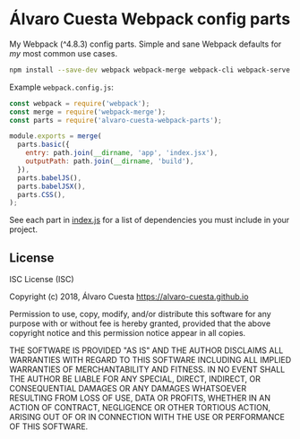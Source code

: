 # Álvaro Cuesta Webpack config parts

My Webpack (^4.8.3) config parts. Simple and sane Webpack defaults for _my_
most common use cases.

```sh
npm install --save-dev webpack webpack-merge webpack-cli webpack-serve git+https://github.com/alvaro-cuesta/webpack-parts#semver:^0.1.1
```

Example `webpack.config.js`:

```javascript
const webpack = require('webpack');
const merge = require('webpack-merge');
const parts = require('alvaro-cuesta-webpack-parts');

module.exports = merge(
  parts.basic({
    entry: path.join(__dirname, 'app', 'index.jsx'),
    outputPath: path.join(__dirname, 'build'),
  }),
  parts.babelJS(),
  parts.babelJSX(),
  parts.CSS(),
);
```

See each part in [index.js](index.js) for a list of dependencies you must
include in your project.

## License

ISC License (ISC)

Copyright (c) 2018, Álvaro Cuesta <https://alvaro-cuesta.github.io>

Permission to use, copy, modify, and/or distribute this software for any purpose with or without fee is hereby granted, provided that the above copyright notice and this permission notice appear in all copies.

THE SOFTWARE IS PROVIDED "AS IS" AND THE AUTHOR DISCLAIMS ALL WARRANTIES WITH REGARD TO THIS SOFTWARE INCLUDING ALL IMPLIED WARRANTIES OF MERCHANTABILITY AND FITNESS. IN NO EVENT SHALL THE AUTHOR BE LIABLE FOR ANY SPECIAL, DIRECT, INDIRECT, OR CONSEQUENTIAL DAMAGES OR ANY DAMAGES WHATSOEVER RESULTING FROM LOSS OF USE, DATA OR PROFITS, WHETHER IN AN ACTION OF CONTRACT, NEGLIGENCE OR OTHER TORTIOUS ACTION, ARISING OUT OF OR IN CONNECTION WITH THE USE OR PERFORMANCE OF THIS SOFTWARE.
